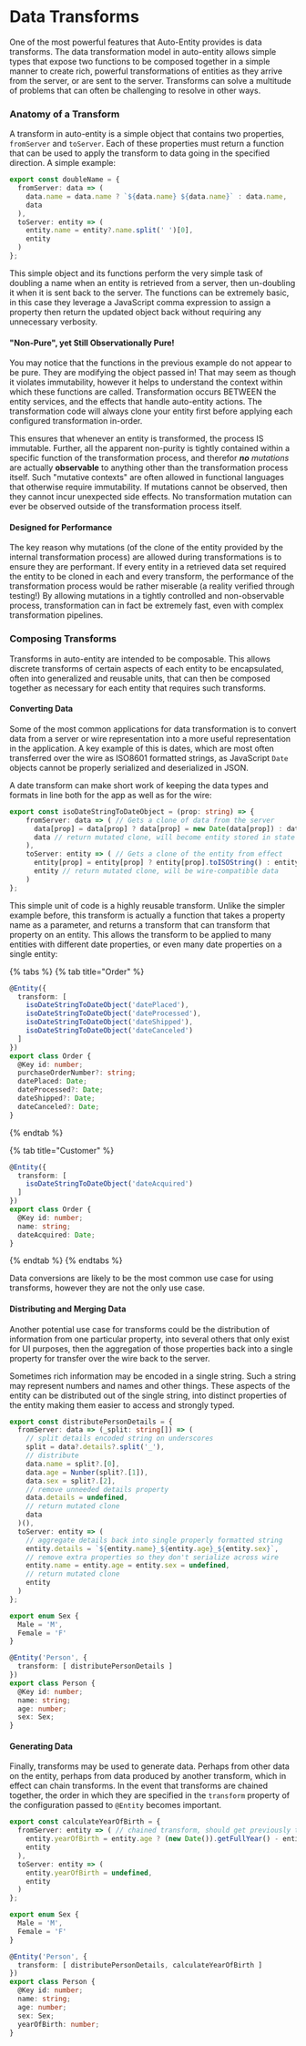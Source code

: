 # Data Transforms

One of the most powerful features that Auto-Entity provides is data transforms. The data transformation model in auto-entity allows simple types that expose two functions to be composed together in a simple manner to create rich, powerful transformations of entities as they arrive from the server, or are sent to the server. Transforms can solve a multitude of problems that can often be challenging to resolve in other ways. 

### Anatomy of a Transform

A transform in auto-entity is a simple object that contains two properties, `fromServer` and `toServer`. Each of these properties must return a function that can be used to apply the transform to data going in the specified direction. A simple example:

```typescript
export const doubleName = {
  fromServer: data => (
    data.name = data.name ? `${data.name} ${data.name}` : data.name, 
    data
  ),
  toServer: entity => (
    entity.name = entity?.name.split(' ')[0],
    entity
  )
};
```

This simple object and its functions perform the very simple task of doubling a name when an entity is retrieved from a server, then un-doubling it when it is sent back to the server. The functions can be extremely basic, in this case they leverage a JavaScript comma expression to assign a property then return the updated object back without requiring any unnecessary verbosity.

#### "Non-Pure", yet Still Observationally Pure!

You may notice that the functions in the previous example do not appear to be pure. They are modifying the object passed in! That may seem as though it violates immutability, however it helps to understand the context within which these functions are called. Transformation occurs BETWEEN the entity services, and the effects that handle auto-entity actions. The transformation code will always clone your entity first before applying each configured transformation in-order.

This ensures that whenever an entity is transformed, the process IS immutable. Further, all the apparent non-purity is tightly contained within a specific function of the transformation process, and therefor _**no** mutations_ are actually **observable** to anything other than the transformation process itself. Such "mutative contexts" are often allowed in functional languages that otherwise require immutability. If mutations cannot be observed, then they cannot incur unexpected side effects. No transformation mutation can ever be observed outside of the transformation process itself.

#### Designed for Performance

The key reason why mutations \(of the clone of the entity provided by the internal transformation process\) are allowed during transformations is to ensure they are performant. If every entity in a retrieved data set required the entity to be cloned in each and every transform, the performance of the transformation process would be rather miserable \(a reality verified through testing!\) By allowing mutations in a tightly controlled and non-observable process, transformation can in fact be extremely fast, even with complex transformation pipelines.

### Composing Transforms

Transforms in auto-entity are intended to be composable. This allows discrete transforms of certain aspects of each entity to be encapsulated, often into generalized and reusable units, that can then be composed together as necessary for each entity that requires such transforms. 

#### Converting Data

Some of the most common applications for data transformation is to convert data from a server or wire representation into a more useful representation in the application. A key example of this is dates, which are most often transferred over the wire as ISO8601 formatted strings, as JavaScript `Date` objects cannot be properly serialized and deserialized in JSON. 

A date transform can make short work of keeping the data types and formats in line both for the app as well as for the wire:

```typescript
export const isoDateStringToDateObject = (prop: string) => {
    fromServer: data => ( // Gets a clone of data from the server
      data[prop] = data[prop] ? data[prop] = new Date(data[prop]) : data[prop], // mutate
      data // return mutated clone, will become entity stored in state
    ),
    toServer: entity => ( // Gets a clone of the entity from effect
      entity[prop] = entity[prop] ? entity[prop].toISOString() : entity[prop], // mutate
      entity // return mutated clone, will be wire-compatible data
    )
};
```

This simple unit of code is a highly reusable transform. Unlike the simpler example before, this transform is actually a function that takes a property name as a parameter, and returns a transform that can transform that property on an entity. This allows the transform to be applied to many entities with different date properties, or even many date properties on a single entity:

{% tabs %}
{% tab title="Order" %}
```typescript
@Entity({
  transform: [
    isoDateStringToDateObject('datePlaced'),
    isoDateStringToDateObject('dateProcessed'),
    isoDateStringToDateObject('dateShipped'),
    isoDateStringToDateObject('dateCanceled')
  ]
})
export class Order {
  @Key id: number;
  purchaseOrderNumber?: string;
  datePlaced: Date;
  dateProcessed?: Date;
  dateShipped?: Date;
  dateCanceled?: Date;
}
```
{% endtab %}

{% tab title="Customer" %}
```typescript
@Entity({
  transform: [
    isoDateStringToDateObject('dateAcquired')
  ]
})
export class Order {
  @Key id: number;
  name: string;
  dateAcquired: Date;
}
```
{% endtab %}
{% endtabs %}

Data conversions are likely to be the most common use case for using transforms, however they are not the only use case. 

#### Distributing and Merging Data

Another potential use case for transforms could be the distribution of information from one particular property, into several others that only exist for UI purposes, then the aggregation of those properties back into a single property for transfer over the wire back to the server. 

Sometimes rich information may be encoded in a single string. Such a string may represent numbers and names and other things. These aspects of the entity can be distributed out of the single string, into distinct properties of the entity making them easier to access and strongly typed. 

```typescript
export const distributePersonDetails = {
  fromServer: data => (_split: string[]) => (
    // split details encoded string on underscores
    split = data?.details?.split('_'),
    // distribute 
    data.name = split?.[0],
    data.age = Nunber(split?.[1]),
    data.sex = split?.[2],
    // remove unneeded details property
    data.details = undefined,
    // return mutated clone
    data
  )(),
  toServer: entity => (
    // aggregate details back into single properly formatted string
    entity.details = `${entity.name}_${entity.age}_${entity.sex}`,
    // remove extra properties so they don't serialize across wire
    entity.name = entity.age = entity.sex = undefined, 
    // return mutated clone
    entity
  )
};

export enum Sex {
  Male = 'M',
  Female = 'F'
}

@Entity('Person', {
  transform: [ distributePersonDetails ]
})
export class Person {
  @Key id: number;
  name: string;
  age: number;
  sex: Sex;
}
```

#### Generating Data

Finally, transforms may be used to generate data. Perhaps from other data on the entity, perhaps from data produced by another transform, which in effect can chain transforms. In the event that transforms are chained together, the order in which they are specified in the `transform` property of the configuration passed to `@Entity` becomes important.

```typescript
export const calculateYearOfBirth = {
  fromServer: entity => ( // chained transform, should get previously transformed ENTITY!
    entity.yearOfBirth = entity.age ? (new Date()).getFullYear() - entity.age : null,
    entity
  ),
  toServer: entity => (
    entity.yearOfBirth = undefined,
    entity
  )
};

export enum Sex {
  Male = 'M',
  Female = 'F'
}

@Entity('Person', {
  transform: [ distributePersonDetails, calculateYearOfBirth ]
})
export class Person {
  @Key id: number;
  name: string;
  age: number;
  sex: Sex;
  yearOfBirth: number;
}
```

